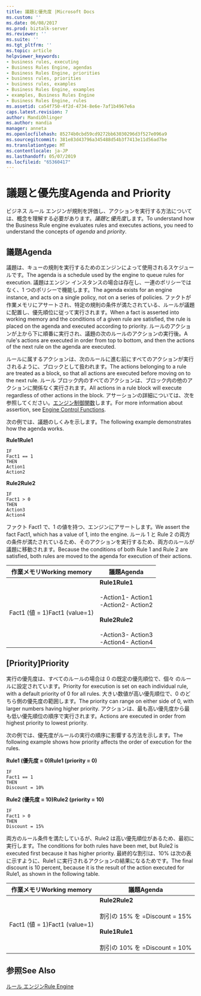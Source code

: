 ```yaml
---
title: 議題と優先度 |Microsoft Docs
ms.custom: ''
ms.date: 06/08/2017
ms.prod: biztalk-server
ms.reviewer: ''
ms.suite: ''
ms.tgt_pltfrm: ''
ms.topic: article
helpviewer_keywords:
- business rules, executing
- Business Rules Engine, agendas
- Business Rules Engine, priorities
- business rules, priorities
- business rules, examples
- Business Rules Engine, examples
- examples, Business Rules Engine
- Business Rules Engine, rules
ms.assetid: ca54f750-4f2d-4734-8e6e-7af1b4967e6a
caps.latest.revision: 7
author: MandiOhlinger
ms.author: mandia
manager: anneta
ms.openlocfilehash: 85274b0cbd59cd9272bb63030296d3f527e096a9
ms.sourcegitcommit: 381e83d43796a345488d54b3f7413e11d56ad7be
ms.translationtype: MT
ms.contentlocale: ja-JP
ms.lasthandoff: 05/07/2019
ms.locfileid: "65360417"
---
```

# <a name="agenda-and-priority"></a><span data-ttu-id="ae615-102">議題と優先度</span><span class="sxs-lookup"><span data-stu-id="ae615-102">Agenda and Priority</span></span>
<span data-ttu-id="ae615-103">ビジネス ルール エンジンが規則を評価し、アクションを実行する方法については、概念を理解する必要があります。*議題*と*優先度*します。</span><span class="sxs-lookup"><span data-stu-id="ae615-103">To understand how the Business Rule engine evaluates rules and executes actions, you need to understand the concepts of *agenda* and *priority*.</span></span>  
  
## <a name="agenda"></a><span data-ttu-id="ae615-104">議題</span><span class="sxs-lookup"><span data-stu-id="ae615-104">Agenda</span></span>  
 <span data-ttu-id="ae615-105">議題は、キューの規則を実行するためのエンジンによって使用されるスケジュールです。</span><span class="sxs-lookup"><span data-stu-id="ae615-105">The agenda is a schedule used by the engine to queue rules for execution.</span></span> <span data-ttu-id="ae615-106">議題はエンジン インスタンスの場合は存在し、一連のポリシーではなく、1 つのポリシーで機能します。</span><span class="sxs-lookup"><span data-stu-id="ae615-106">The agenda exists for an engine instance, and acts on a single policy, not on a series of policies.</span></span> <span data-ttu-id="ae615-107">ファクトが作業メモリにアサートされ、特定の規則の条件が満たされている、ルールが議題に配置し、優先順位に従って実行されます。</span><span class="sxs-lookup"><span data-stu-id="ae615-107">When a fact is asserted into working memory and the conditions of a given rule are satisfied, the rule is placed on the agenda and executed according to priority.</span></span> <span data-ttu-id="ae615-108">ルールのアクションが上から下に順番に実行され、議題の次のルールのアクションの実行後。</span><span class="sxs-lookup"><span data-stu-id="ae615-108">A rule's actions are executed in order from top to bottom, and then the actions of the next rule on the agenda are executed.</span></span>  
  
 <span data-ttu-id="ae615-109">ルールに属するアクションは、次のルールに進む前にすべてのアクションが実行されるように、ブロックとして扱われます。</span><span class="sxs-lookup"><span data-stu-id="ae615-109">The actions belonging to a rule are treated as a block, so that all actions are executed before moving on to the next rule.</span></span> <span data-ttu-id="ae615-110">ルール ブロック内のすべてのアクションは、ブロック内の他のアクションに関係なく実行されます。</span><span class="sxs-lookup"><span data-stu-id="ae615-110">All actions in a rule block will execute regardless of other actions in the block.</span></span> <span data-ttu-id="ae615-111">アサーションの詳細については、次を参照してください。[エンジン制御関数](../core/engine-control-functions.md)します。</span><span class="sxs-lookup"><span data-stu-id="ae615-111">For more information about assertion, see [Engine Control Functions](../core/engine-control-functions.md).</span></span>  
  
 <span data-ttu-id="ae615-112">次の例では、議題のしくみを示します。</span><span class="sxs-lookup"><span data-stu-id="ae615-112">The following example demonstrates how the agenda works.</span></span>  
  
 <span data-ttu-id="ae615-113">**Rule1**</span><span class="sxs-lookup"><span data-stu-id="ae615-113">**Rule1**</span></span>  
  
```  
IF  
Fact1 == 1  
THEN  
Action1  
Action2  
```  
  
 <span data-ttu-id="ae615-114">**Rule2**</span><span class="sxs-lookup"><span data-stu-id="ae615-114">**Rule2**</span></span>  
  
```  
IF  
Fact1 > 0  
THEN  
Action3  
Action4  
```  
  
 <span data-ttu-id="ae615-115">ファクト Fact1 で、1 の値を持つ、エンジンにアサートします。</span><span class="sxs-lookup"><span data-stu-id="ae615-115">We assert the fact Fact1, which has a value of 1, into the engine.</span></span> <span data-ttu-id="ae615-116">ルール 1 と Rule 2 の両方の条件が満たされているため、そのアクションを実行するため、両方のルールが議題に移動されます。</span><span class="sxs-lookup"><span data-stu-id="ae615-116">Because the conditions of both Rule 1 and Rule 2 are satisfied, both rules are moved to the agenda for execution of their actions.</span></span>  
  
|<span data-ttu-id="ae615-117">作業メモリ</span><span class="sxs-lookup"><span data-stu-id="ae615-117">Working memory</span></span>|<span data-ttu-id="ae615-118">議題</span><span class="sxs-lookup"><span data-stu-id="ae615-118">Agenda</span></span>|  
|--------------------|------------|  
|<span data-ttu-id="ae615-119">Fact1 (値 = 1)</span><span class="sxs-lookup"><span data-stu-id="ae615-119">Fact1 (value=1)</span></span>|<span data-ttu-id="ae615-120">**Rule1**</span><span class="sxs-lookup"><span data-stu-id="ae615-120">**Rule1**</span></span><br /><br /> <span data-ttu-id="ae615-121">-Action1</span><span class="sxs-lookup"><span data-stu-id="ae615-121">-   Action1</span></span><br /><span data-ttu-id="ae615-122">-Action2</span><span class="sxs-lookup"><span data-stu-id="ae615-122">-   Action2</span></span><br /><br /> <span data-ttu-id="ae615-123">**Rule2**</span><span class="sxs-lookup"><span data-stu-id="ae615-123">**Rule2**</span></span><br /><br /> <span data-ttu-id="ae615-124">-Action3</span><span class="sxs-lookup"><span data-stu-id="ae615-124">-   Action3</span></span><br /><span data-ttu-id="ae615-125">-Action4</span><span class="sxs-lookup"><span data-stu-id="ae615-125">-   Action4</span></span>|  
  
## <a name="priority"></a><span data-ttu-id="ae615-126">[Priority]</span><span class="sxs-lookup"><span data-stu-id="ae615-126">Priority</span></span>  
 <span data-ttu-id="ae615-127">実行の優先度は、すべてのルールの場合は 0 の既定の優先順位で、個々 のルールに設定されています。</span><span class="sxs-lookup"><span data-stu-id="ae615-127">Priority for execution is set on each individual rule, with a default priority of 0 for all rules.</span></span> <span data-ttu-id="ae615-128">大きい数値が高い優先順位で、0 のどちら側の優先度の範囲します。</span><span class="sxs-lookup"><span data-stu-id="ae615-128">The priority can range on either side of 0, with larger numbers having higher priority.</span></span> <span data-ttu-id="ae615-129">アクションは、最も高い優先度から最も低い優先順位の順序で実行されます。</span><span class="sxs-lookup"><span data-stu-id="ae615-129">Actions are executed in order from highest priority to lowest priority.</span></span>  
  
 <span data-ttu-id="ae615-130">次の例では、優先度がルールの実行の順序に影響する方法を示します。</span><span class="sxs-lookup"><span data-stu-id="ae615-130">The following example shows how priority affects the order of execution for the rules.</span></span>  
  
 <span data-ttu-id="ae615-131">**Rule1 (優先度 = 0)**</span><span class="sxs-lookup"><span data-stu-id="ae615-131">**Rule1 (priority = 0)**</span></span>  
  
```  
IF  
Fact1 == 1  
THEN  
Discount = 10%  
```  
  
 <span data-ttu-id="ae615-132">**Rule2 (優先度 = 10)**</span><span class="sxs-lookup"><span data-stu-id="ae615-132">**Rule2 (priority = 10)**</span></span>  
  
```  
IF  
Fact1 > 0  
THEN  
Discount = 15%  
```  
  
 <span data-ttu-id="ae615-133">両方のルール条件を満たしているが、Rule2 は高い優先順位があるため、最初に実行します。</span><span class="sxs-lookup"><span data-stu-id="ae615-133">The conditions for both rules have been met, but Rule2 is executed first because it has higher priority.</span></span> <span data-ttu-id="ae615-134">最終的な割引は、10% は次の表に示すように、Rule1 に実行されるアクションの結果になるためです。</span><span class="sxs-lookup"><span data-stu-id="ae615-134">The final discount is 10 percent, because it is the result of the action executed for Rule1, as shown in the following table.</span></span>  
  
|<span data-ttu-id="ae615-135">作業メモリ</span><span class="sxs-lookup"><span data-stu-id="ae615-135">Working memory</span></span>|<span data-ttu-id="ae615-136">議題</span><span class="sxs-lookup"><span data-stu-id="ae615-136">Agenda</span></span>|  
|--------------------|------------|  
|<span data-ttu-id="ae615-137">Fact1 (値 = 1)</span><span class="sxs-lookup"><span data-stu-id="ae615-137">Fact1 (value=1)</span></span>|<span data-ttu-id="ae615-138">**Rule2**</span><span class="sxs-lookup"><span data-stu-id="ae615-138">**Rule2**</span></span><br /><br /> <span data-ttu-id="ae615-139">割引の 15% を =</span><span class="sxs-lookup"><span data-stu-id="ae615-139">Discount = 15%</span></span><br /><br /> <span data-ttu-id="ae615-140">**Rule1**</span><span class="sxs-lookup"><span data-stu-id="ae615-140">**Rule1**</span></span><br /><br /> <span data-ttu-id="ae615-141">割引の 10% を =</span><span class="sxs-lookup"><span data-stu-id="ae615-141">Discount = 10%</span></span>|  
  
## <a name="see-also"></a><span data-ttu-id="ae615-142">参照</span><span class="sxs-lookup"><span data-stu-id="ae615-142">See Also</span></span>  
 [<span data-ttu-id="ae615-143">ルール エンジン</span><span class="sxs-lookup"><span data-stu-id="ae615-143">Rule Engine</span></span>](../core/rule-engine.md)